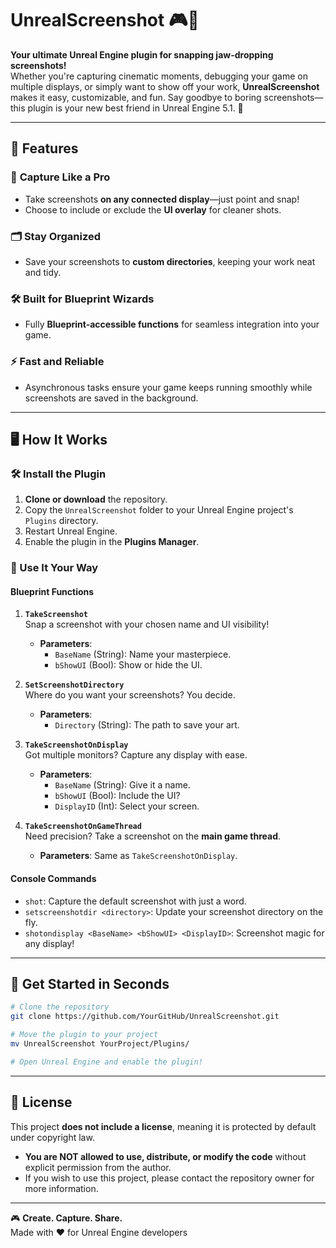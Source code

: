 # UnrealScreenshot 🎮📸  

**Your ultimate Unreal Engine plugin for snapping jaw-dropping screenshots!**  
Whether you're capturing cinematic moments, debugging your game on multiple displays, or simply want to show off your work, **UnrealScreenshot** makes it easy, customizable, and fun. Say goodbye to boring screenshots—this plugin is your new best friend in Unreal Engine 5.1. 🚀

---

## 📢 Features  

### 🌟 **Capture Like a Pro**
- Take screenshots **on any connected display**—just point and snap!  
- Choose to include or exclude the **UI overlay** for cleaner shots.  

### 🗂️ **Stay Organized**
- Save your screenshots to **custom directories**, keeping your work neat and tidy.  

### 🛠️ **Built for Blueprint Wizards**
- Fully **Blueprint-accessible functions** for seamless integration into your game.  

### ⚡ **Fast and Reliable**
- Asynchronous tasks ensure your game keeps running smoothly while screenshots are saved in the background.  

---

## 🖥️ How It Works  

### 🛠️ Install the Plugin  
1. **Clone or download** the repository.  
2. Copy the `UnrealScreenshot` folder to your Unreal Engine project's `Plugins` directory.  
3. Restart Unreal Engine.  
4. Enable the plugin in the **Plugins Manager**.  

### 🎨 Use It Your Way  

#### **Blueprint Functions**  

1. **`TakeScreenshot`**  
   Snap a screenshot with your chosen name and UI visibility!  
   - **Parameters**:  
     - `BaseName` (String): Name your masterpiece.  
     - `bShowUI` (Bool): Show or hide the UI.

2. **`SetScreenshotDirectory`**  
   Where do you want your screenshots? You decide.  
   - **Parameters**:  
     - `Directory` (String): The path to save your art.

3. **`TakeScreenshotOnDisplay`**  
   Got multiple monitors? Capture any display with ease.  
   - **Parameters**:  
     - `BaseName` (String): Give it a name.  
     - `bShowUI` (Bool): Include the UI?  
     - `DisplayID` (Int): Select your screen.

4. **`TakeScreenshotOnGameThread`**  
   Need precision? Take a screenshot on the **main game thread**.  
   - **Parameters**: Same as `TakeScreenshotOnDisplay`.

#### **Console Commands**  

- `shot`: Capture the default screenshot with just a word.  
- `setscreenshotdir <directory>`: Update your screenshot directory on the fly.  
- `shotondisplay <BaseName> <bShowUI> <DisplayID>`: Screenshot magic for any display!  

---

## 🚀 Get Started in Seconds  

```bash
# Clone the repository
git clone https://github.com/YourGitHub/UnrealScreenshot.git

# Move the plugin to your project
mv UnrealScreenshot YourProject/Plugins/

# Open Unreal Engine and enable the plugin!
```

---

## 📜 License  

This project **does not include a license**, meaning it is protected by default under copyright law.  
- **You are NOT allowed to use, distribute, or modify the code** without explicit permission from the author.  
- If you wish to use this project, please contact the repository owner for more information.  

---

🎮 **Create. Capture. Share.**  
Made with ❤️ for Unreal Engine developers

